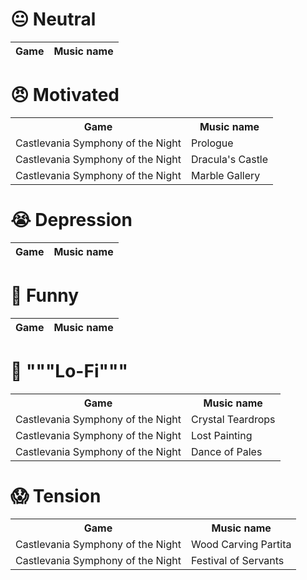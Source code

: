 # 😐 Neutral

Game  | Music name
:---: | :---:


# 😠 Motivated

<table>
	<tr>
		<th>Game</th>
		<th>Music name</th>
	</tr>
	<tr>
		<td>Castlevania Symphony of the Night</td>
		<td>Prologue</td>
	</tr>
	<tr>
		<td>Castlevania Symphony of the Night</td>
		<td>Dracula's Castle</td>
	</tr>
	<tr>
		<td>Castlevania Symphony of the Night</td>
		<td>Marble Gallery</td>
	</tr>
</table>

# 😭 Depression

Game  | Music name
:---: | :---:

# 🤣 Funny

Game  | Music name
:---: | :---:

# 📼 """Lo-Fi"""

<table>
	<tr>
		<th>Game</th>
		<th>Music name</th>
	</tr>
	<tr>
		<td>Castlevania Symphony of the Night</td>
		<td>Crystal Teardrops</td>
	</tr>
	<tr>
		<td>Castlevania Symphony of the Night</td>
		<td>Lost Painting</td>
	</tr>
	<tr>
		<td>Castlevania Symphony of the Night</td>
		<td>Dance of Pales</td>
	</tr>
</table>

# 😱 Tension

<table>
	<tr>
		<th>Game</th>
		<th>Music name</th>
	</tr>
	<tr>
		<td>Castlevania Symphony of the Night</td>
		<td>Wood Carving Partita</td>
	</tr>
	<tr>
		<td>Castlevania Symphony of the Night</td>
		<td>Festival of Servants</td>
	</tr>
</table>
